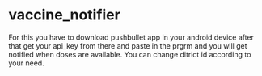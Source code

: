 # vaccine_notifier
For this you have to download pushbullet app in your android device
after that get your api_key from there and paste in the prgrm
and you will get notified when doses are available.
You can change ditrict id according to your need.

